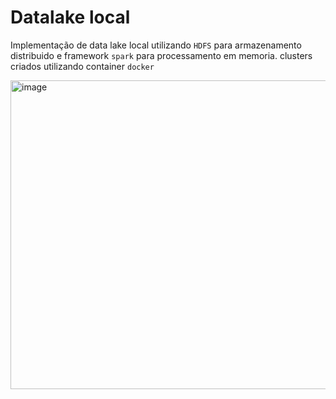 # Datalake local
Implementação de data lake local utilizando `HDFS` para armazenamento distribuido e framework `spark` para processamento em memoria. clusters criados utilizando container `docker`

<img width="1648" height="494" alt="image" src="https://github.com/user-attachments/assets/ce2f873f-af6e-432a-b178-411133167408" />
